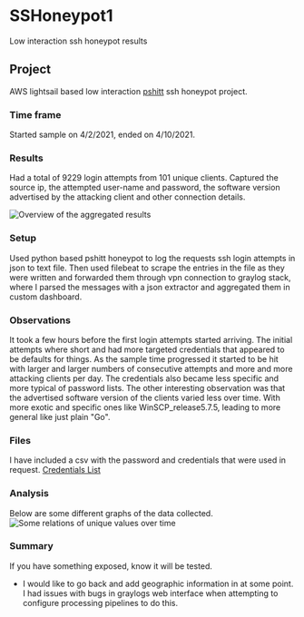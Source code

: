 # SSHoneypot1
Low interaction ssh honeypot results


## Project
AWS lightsail based low interaction [pshitt](https://github.com/regit/pshitt) ssh honeypot  project.

### Time frame 
Started sample on 4/2/2021, ended on 4/10/2021.

### Results
Had a total of 9229 login attempts from 101 unique clients.   Captured the source ip, the attempted user-name and password, the software version advertised by the attacking client and other connection details.

![Overview of the aggregated results](https://github.com/jLevere/SSHoneypot1/DashboardOverview.jpg)

### Setup
Used python based pshitt honeypot to log the requests ssh login attempts in json to text file. Then used filebeat to scrape the entries in the file as they were written and forwarded them through vpn connection to graylog stack, where I parsed the messages with a json extractor and aggregated them in custom dashboard.


### Observations
It took a few hours before the first login attempts started arriving.  The initial attempts where short and had more targeted credentials that appeared to be defaults for things.  As the sample time progressed it started to be hit with larger and larger numbers of consecutive attempts and more and more attacking clients per day.  The credentials also became less specific and more typical of password lists.  The other interesting observation was that the advertised software version of the clients varied less over time.  With more exotic and specific ones like WinSCP_release5.7.5, leading to more general like just plain "Go".


### Files
I have included a csv with the password and credentials that were used in request. [Credentials List](https://github.com/jLevere/SSHoneypot1/AttemptedCredentials.csv)

### Analysis

Below are some different graphs of the data collected.
![Some relations of unique values over time](https://github.com/jLevere/SSHoneypot1/SomeStats1.jpg)

### Summary
If you have something exposed, know it will be tested.

- I would like to go back and add geographic information in at some point.  I had issues with bugs in graylogs web interface when attempting to configure processing pipelines to do this.
